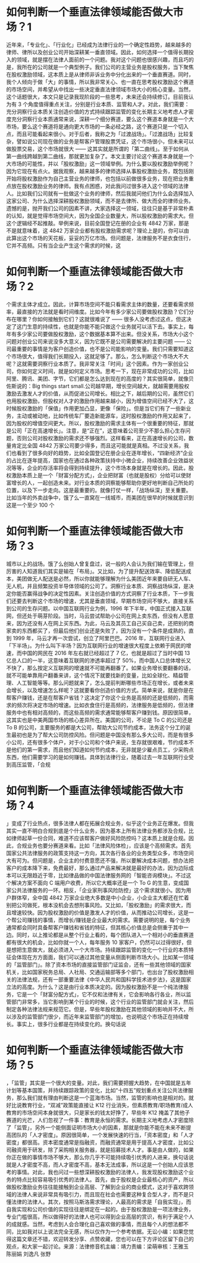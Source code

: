 # 如何判断一个垂直法律领域能否做大市场？1

近年来，「专业化」、「行业化」已经成为法律行业的一个确定性趋势，越来越多的律师、律所以及创业公司开始深耕某一垂直领域。因此，如何选择一个值得长期投入的领域，就是摆在法律人面前的一个问题。我对这个问题也很感兴趣，而且巧的是，我所在的公司就是一个典型例子。我们公司的主营业务是股权服务，当下聚焦在股权激励领域，这本质上是从律师非诉业务中分化出来的一个垂直赛道。同时，我个人倾向于做「大」的事情，所以我非常关心、也一直在思考股权激励这个赛道的市场空间，并希望从中找出一些决定垂直法律领域市场大小的核心变量。当然，这个话题很大，本文只是记录我现阶段的一些思考，未来还会持续修订。目前我认为有 3 个角度值得重点关注，分别是行业本质、监管和人才。对此，我们需要：充分洞察行业本质关注创造价值的方式持续跟踪监管的变化长期主义地考虑人才密度充分洞察行业本质通常来说，深耕一个细分赛道，要么这个赛道本身就是一个大市场，要么这个赛道将是通向更大市场的一条必经之路，这个赛道只是一个切入点，而且可能看起来很小。对于后者，我称之为「过渡战场」。「过渡战场」比较复杂，譬如说公司现在做的业务是帮客户管理股票凭证，这个市场很小，但未来可以做股票交易，这个市场就很大 —— 这其实就是所谓的「第二曲线」。至于如何从第一曲线跨越到第二曲线，那就更加复杂了。本文主要讨论这个赛道本身就是一个大市场的可能性，并以「股权激励」这一领域举例。为什么要以股权激励举例呢？因为它现在有点火。据我观察，越来越多的律师选择从事股权激励业务，既包括刚开始将股权激励作为自己主营业务的律师，也包括以前做很多业务，现在把业务重点放在股权激励业务的律师。我有点困惑，对此我问过很多进入这个领域的法律人。比如我们公司就有一批做这个业务的律师，然后我就问他们为什么会选择加入这家公司、为什么选择深耕股权激励领域，而不是去律所、做大而全的律师业务。遗憾的是，抛开我们公司的因素不讲，大家选择这一领域，往往只是基于非常朴素的认知，就是觉得市场空间大，因为全国企业数量大，所以股权激励的需求大。但这个逻辑经不起推敲。举例来说，目前全国登记在册的企业有 4842 万家，那是不是就意味着，这 4842 万家企业都有股权激励需求呢？理论上是的，你可以由此算出这个市场的天花板，妥妥的万亿市场。但问题是，法律服务不是衣食住行，它并不高频。只有当企业产生这个需求的时候，这

# 如何判断一个垂直法律领域能否做大市场？2

个需求主体才成立。因此，计算市场空间不能只看需求主体的数量，还要看需求频率，最直接的方法就是看时间维度。比如今年有多少家公司要做股权激励？它们分布在哪里？你如何接触到它们？这就很难说了 —— 很多人没考虑过这点，但这决定了这门生意的持续性，也就是你能不能只做这个业务就可以活下去。事实上，每年有多少家公司要做股权激励，这个数据基本算不出来。但没关系，市场大小这个问题对创业公司来说没多大意义，因为它既不是公司需要解决的主要问题 —— 公司最重要的事情是为客户创造价值，也不是公司能影响的变量。我们只需要知道这个市场很大，值得我们长期投入，这就足够了。那么，怎么判断这个市场大不大呢？这就需要洞察行业本质了。我非常关注「时间」这个因素。作为一家创业公司，你如何定义时间，就是如何定义市场。思考一下，现在非常成功的公司，比如阿里、腾讯、美团、字节，它们都是怎么达到现在的高度的？其实很简单，就像贝佐斯说的：Big things start small.公司越早期，增长空间越大，就越需要用股权激励去激发人才的价值，从而促进公司增长。相比之下，越后期的公司，虽然它们也用股权激励，但股权对人才的激励作用越来越小，因为增值空间已经不大了，这时候股权激励的「保值」作用更加凸显，更像「保险」。但是当它们有了一些新业务，主动或被动地，比如传统车厂要造新能源车，这时股权激励的作用又起来了，因为股权的增值空间更大。所以，股权激励的需求主体有一个很重要的特征，那就是公司「正在高速增长」。注意，是“正在”，这意味着公司至少不那么担心生存问题，否则公司对股权激励的需求还不够强烈。这样看来，正在高速增长的公司，数量肯定比全国 4842 万家公司要少得多，而且这可能就是真相。不过没关系，我们也看到了很多向好的趋势，比如全国登记在册企业在逐年增长，“四新经济”企业的占比在逐年提高，国家也在通过各种政策扶持中小微企业，持续改善企业效益状况等等，企业的存活率将会得到持续提升，这个市场本身就是在增长的。因此，股权激励本质上是一个「财富分配方式」，企业把财富（也就是股权）分给可以使财富增长的人，一起创造未来。对行业本质的洞察能够帮助你更好地判断自己所处的位置，以及下一步走向。这是最重要的。就像打仗一样，「战场纵深」至关重要。比如当年的外卖战争中，饿了么一直窝在一线城市，而美团在很早的时候就意识到这是一个至少 100 个

# 如何判断一个垂直法律领域能否做大市场？3

城市以上的战场。饿了么创始人曾复盘过，说一般的人会认为我们输在管理上，但厉害的人知道我们其实是输在「布局」。又比如，为了提升配送效率、降低配送成本，美团做无人配送是必然，所以你就能够理解为什么美团近年来要自研无人车、无人机，并且频繁投资半导体领域的公司了。洞察行业本质、洞察战场纵深，是决定你能否赢得战争的决定性因素。关注创造价值的方式洞察了行业本质，下一步我们还要去判断这个市场的增速，尤其是垂直领域，早期市场空间不够大，直接关系到公司的生存问题。以中国互联网行业为例，1996 年下半年，中国正式接入互联网，但还处于萌芽阶段。当时，马云尝试帮助小公司在网上卖东西，但没有人愿意来，因为还没有人在网上买东西。为此，马云及其员工自己买自己卖，还把别的商家卖的东西都买了，但最后他们创业还是失败了，因为没有一个条件是成熟的，直到 1999 年，马云才再一次尝试，创立了阿里巴巴。2016 年，互联网行业进入「下半场」。为什么叫下半场？因为互联网行业的增速很大程度上依赖于网民的增速，而中国的网民在 2016 年左右就已经超过了 7 亿，也就是超过了当时中国 13 亿总人口的一半，这意味着互联网的渗透率超过了 50%，而中国人口总体增长又不快了，那么按定义互联网的增速就不可能再翻番了。如果业务增长要翻番的话，就不可能单靠用户翻番来讲，这个情况下就要找新的变量，比如全球化、精益管理、人工智能等等。那么问题就来了，怎么提前判断哪些市场正在增长，或者未来会增长，以及增速怎么样呢？这就要看你创造价值的方式。简单来说，就是你是在帮客户赚钱，还是在帮客户省钱？这决定了你这个业务是高频的还是低频的，而需求的频次将决定市场的增速。比如衣食住行是高频的，法律服务是低频的，但法律服务中也有相对高频的，而这些高频的需求通常能够帮客户赚到钱。原因很简单，这其实也是中美两国市场的核心差异所在。美国的公司，不论是 To C 的公司还是 To B 的公司，主要服务的都是大公司，帮助大公司节约成本，法务这个分工的诞生最初也是为了帮大公司防控风险。但问题是中国没有那么多大公司，而是有很多小公司，还有很多个体户，对于小公司和个体户来说，生存就很艰难，节约成本不是他们的第一需求，而且他们知道如何节约成本，无非就是少雇点员工，少采购点东西，他们需要学习的是如何赚钱。具体到法律行业，随着过去一年互联网行业受到高压监管，「合规

# 如何判断一个垂直法律领域能否做大市场？4

」变成了行业热点，很多法律人都在拓展合规业务，似乎这个业务正在爆发。但我其实一直不明白合规到底是个什么业务，因为基本上所有法律业务都涉及合规，比如律师起草一份合同，难道不应该帮客户做好风险防控吗？这本质上就是合规。因此，合规业务也要分赛道来看。比如「法律风险体检」，应该是个高频需求。首先国家公共法律服务的政策支持这一方向，其次各行各业的业务类型众多，市场空间大有可为。但问题是，企业主的付费意愿还不强，所以要解决成本问题，想办法把客户的成本降下来，免费最好，那么通过产品来解决就是最好的办法，因为边际成本可以无限趋近于零，比如律品做的中国法律服务网的「智能咨询模块」。不过这个解决方案不面向 C 端用户收费，所以它大概率还是一个 To G 的生意，变成国家公共法律服务的一环。相反，「企业家刑事风险防控」这个需求就很小。因为用户群体窄，全中国 4842 万家企业绝大多数是中小企业，小企业主大都还在忙着别把公司做死，根本没机会去想刑事风险。又比如，「股权激励」的需求很大，而且增速较快。因为股权激励的价值是激发人才的价值，从而推动公司增长，这是一个帮公司赚钱的事情，而增长/赚钱是企业最大的需求。需要说明的是，每个业务通常都会同时具备帮客户赚钱和省钱的特征，但其核心价值总是会侧重于其中一边。同时，以上推论都是从整个行业上看的，每个团队进入一个相对小的垂直赛道都有很大的机会，比如你就一个人，每年服务 10 家客户，仍然可以过得很好，但是想把生意做大，就必须进入一个大市场。持续跟踪监管的变化一个行业的本质特征会体现在方方面面，我们可以通过其他变量从侧面判断市场大小。比如某一领域的「监管部门」。除了资本市场的直接监管部门证监会，还有一些其他领域的国家机关，比如国家税务总局、人社局、交通运输部等多个部门，也出台了股权激励相关的法律法规，还有一部重要法律《中华人民共和国科学技术进步法》，这是国家立法的高度。为什么？这是由行业本质决定的。因为股权激励不是一个纯法律服务，它是一个「财富分配方式」，它不仅和法律有关，它会影响各行各业，所以监管部门非常多，当它影响到某个行业的时候，这个行业的监管部门就会关注，然后制定各种法律法规来规范它。但是，早些年股权激励在其他领域的影响并不大，所以涉及的监管部门很少，而近年来监管部门的增加，也说明这个市场正在持续增长。事实上，很多行业都是在持续变化的。换句话说

# 如何判断一个垂直法律领域能否做大市场？5

，「监管」其实是一个很大的变量。对此，我们需要把握大趋势，在中国就是五年计划等基本国策，并持续跟踪政策的变化，比如“十四五”规划重点关注公共法律服务，那么我们就有理由判断这是一个蓝海市场。当然，监管的影响也是相对的。就好比说教育行业，“双减”政策能直接让 K12 行业消失，但素质教育/职场教育/成人教育的市场空间本身就很大，只是家长的钱太好挣了，早些年 K12 掩盖了其他子赛道的光芒，人们忽视了一件事：教育是永恒的需求。长期主义地考虑人才密度除了「监管」，另外一个能侧面证明市场大小的因素，那就是你能不能在未来不断提高团队的「人才密度」。原因很简单，一个发展快速的行当，「资本密度」和「人才密度」都很高。资本密度通常是指融资，而融资通常是用于提高人才密度，比如公司融资用于研发，除了采购相关服务器，就是招募技术人才。事是由人做的，如果你正在做的事情市场不够大，那么你几乎不可能持续吸引优秀的人进来，换句话说就是人才密度不高，而人才密度不高，基本无法成事，所以这是一个创始人应该思考的事情。对此，我也问过一些想深耕股权激励的法律人，我发现股权激励这个业务的特点比较容易吸引优秀的法律人。首先，由于股权是企业最核心的资产，所以做股权激励业务往往能接触到企业高层、了解到企业的商业模式，这对于喜欢跨领域的法律人来说非常具有吸引力，而且现在社会也需要这种复合型人才，而不是只懂法律的法律人。其次，按照马斯洛需求理论，人最高的需求是「自我实现」，而自我实现和公司价值的实现往往是绑定在一起的。由于股权激励是一项法律业务，专业门槛很高，所以做得好的法律人也可以得到企业高层的赏识，有利于满足个人的成就感。当然，考虑到人会合理化自己喜欢做的事情，而且每个人的想法都不同，比如我对以上说法完全无感，所以仅作为一个参考依据。无讼小编：如果您觉得这篇文章还不错，欢迎转发分享、点赞收藏，您也可以在下方评论区留下自己的观点，和大家一起讨论。来源：法律修音机主编：靖力责编：梁萌审核：王雅玉 陈丽娟 刘逸凡 张野

